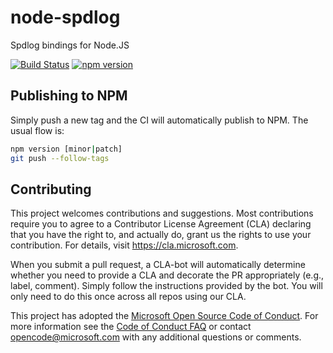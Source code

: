 # node-spdlog

Spdlog bindings for Node.JS

[![Build Status](https://dev.azure.com/vscode/node-spdlog/_apis/build/status/microsoft.node-spdlog?branchName=master)](https://dev.azure.com/vscode/node-spdlog/_build/latest?definitionId=27&branchName=master) [![npm version](https://badge.fury.io/js/spdlog.svg)](https://badge.fury.io/js/spdlog)

## Publishing to NPM

Simply push a new tag and the CI will automatically publish to NPM. The usual flow is:

```sh
npm version [minor|patch]
git push --follow-tags
```

## Contributing

This project welcomes contributions and suggestions.  Most contributions require you to agree to a
Contributor License Agreement (CLA) declaring that you have the right to, and actually do, grant us
the rights to use your contribution. For details, visit https://cla.microsoft.com.

When you submit a pull request, a CLA-bot will automatically determine whether you need to provide
a CLA and decorate the PR appropriately (e.g., label, comment). Simply follow the instructions
provided by the bot. You will only need to do this once across all repos using our CLA.

This project has adopted the [Microsoft Open Source Code of Conduct](https://opensource.microsoft.com/codeofconduct/).
For more information see the [Code of Conduct FAQ](https://opensource.microsoft.com/codeofconduct/faq/) or
contact [opencode@microsoft.com](mailto:opencode@microsoft.com) with any additional questions or comments.
